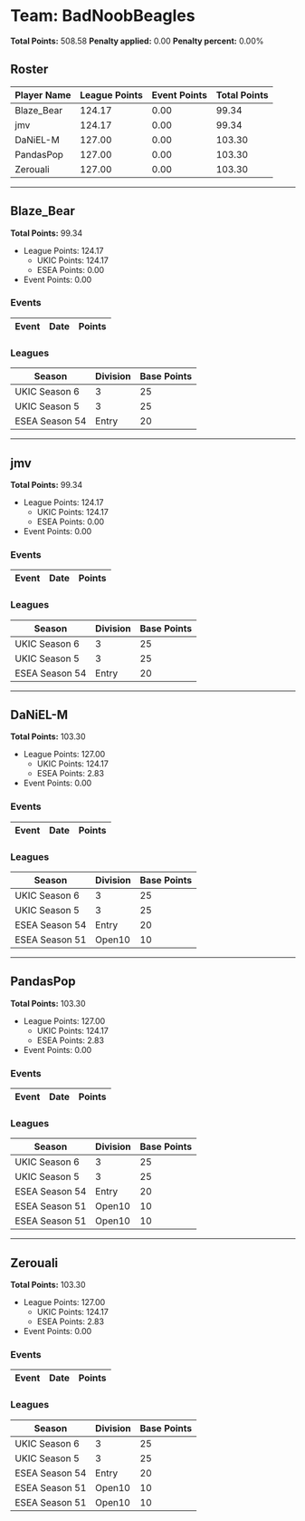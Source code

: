 # Team: BadNoobBeagles

**Total Points:** 508.58
**Penalty applied:** 0.00
**Penalty percent:** 0.00%

## Roster
| Player Name | League Points | Event Points | Total Points |
|-------------|--------------|--------------|-------------|
| Blaze_Bear | 124.17 | 0.00 | 99.34 |
| jmv | 124.17 | 0.00 | 99.34 |
| DaNiEL-M | 127.00 | 0.00 | 103.30 |
| PandasPop | 127.00 | 0.00 | 103.30 |
| Zerouali | 127.00 | 0.00 | 103.30 |

---

## Blaze_Bear

**Total Points:** 99.34

- League Points: 124.17
  - UKIC Points: 124.17
  - ESEA Points: 0.00
- Event Points: 0.00

### Events
| Event | Date | Points |
|-------|------|--------|
### Leagues
| Season | Division | Base Points |
|--------|----------|-------------|
| UKIC Season 6 | 3 | 25 |
| UKIC Season 5 | 3 | 25 |
| ESEA Season 54 | Entry | 20 |
---

## jmv

**Total Points:** 99.34

- League Points: 124.17
  - UKIC Points: 124.17
  - ESEA Points: 0.00
- Event Points: 0.00

### Events
| Event | Date | Points |
|-------|------|--------|
### Leagues
| Season | Division | Base Points |
|--------|----------|-------------|
| UKIC Season 6 | 3 | 25 |
| UKIC Season 5 | 3 | 25 |
| ESEA Season 54 | Entry | 20 |
---

## DaNiEL-M

**Total Points:** 103.30

- League Points: 127.00
  - UKIC Points: 124.17
  - ESEA Points: 2.83
- Event Points: 0.00

### Events
| Event | Date | Points |
|-------|------|--------|
### Leagues
| Season | Division | Base Points |
|--------|----------|-------------|
| UKIC Season 6 | 3 | 25 |
| UKIC Season 5 | 3 | 25 |
| ESEA Season 54 | Entry | 20 |
| ESEA Season 51 | Open10 | 10 |
---

## PandasPop

**Total Points:** 103.30

- League Points: 127.00
  - UKIC Points: 124.17
  - ESEA Points: 2.83
- Event Points: 0.00

### Events
| Event | Date | Points |
|-------|------|--------|
### Leagues
| Season | Division | Base Points |
|--------|----------|-------------|
| UKIC Season 6 | 3 | 25 |
| UKIC Season 5 | 3 | 25 |
| ESEA Season 54 | Entry | 20 |
| ESEA Season 51 | Open10 | 10 |
| ESEA Season 51 | Open10 | 10 |
---

## Zerouali

**Total Points:** 103.30

- League Points: 127.00
  - UKIC Points: 124.17
  - ESEA Points: 2.83
- Event Points: 0.00

### Events
| Event | Date | Points |
|-------|------|--------|
### Leagues
| Season | Division | Base Points |
|--------|----------|-------------|
| UKIC Season 6 | 3 | 25 |
| UKIC Season 5 | 3 | 25 |
| ESEA Season 54 | Entry | 20 |
| ESEA Season 51 | Open10 | 10 |
| ESEA Season 51 | Open10 | 10 |